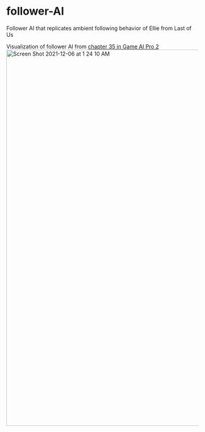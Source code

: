 # follower-AI
Follower AI that replicates ambient following behavior of Ellie from Last of Us

Visualization of follower AI from [chapter 35 in Game AI Pro 2](http://www.gameaipro.com/GameAIPro2/GameAIPro2_Chapter35_Ellie_Buddy_AI_in_The_Last_of_Us.pdf)
<img width="985" alt="Screen Shot 2021-12-06 at 1 24 10 AM" src="https://user-images.githubusercontent.com/28376662/144820753-3d2dedd8-0c60-4891-b28e-5f8888e8fc3c.png">
